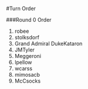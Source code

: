 #Turn Order

###Round 0 Order
1. robee
1. stolksdorf
1. Grand Admiral DukeKataron
1. JMTyler
1. Meggeroni
1. lpellow
1. wcarss
1. mimosacb
1. McCsocks
